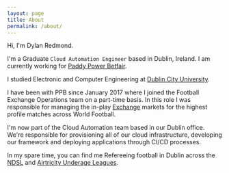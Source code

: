 ```yaml
---
layout: page
title: About
permalink: /about/
---
```


Hi, I'm Dylan Redmond.

I'm a Graduate `Cloud Automation Engineer` based in Dublin, Ireland. I am currently working for [Paddy Power Betfair](https://www.paddypowerbetfair.com/).

I studied Electronic and Computer Engineering at [Dublin City University](https://www.dcu.ie/).

I have been with PPB since January 2017 where I joined the Football Exchange Operations team on a part-time basis.
In this role I was responsible for managing the in-play [Exchange](https://www.betfair.com/exchange/plus/football) markets for the highest profile matches across World Football.

I'm now part of the Cloud Automation team based in our Dublin office. We're responsible for provisioning all of our cloud infrastructure, developing our framework and deploying applications through CI/CD processes.

In my spare time, you can find me Refereeing football in Dublin across the [NDSL](http://ndsl.ie/) and [Airtricity Underage Leagues](https://www.sseairtricityleague.ie/).


